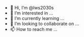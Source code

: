 - 👋 Hi, I’m @lws2030s
- 👀 I’m interested in ...
- 🌱 I’m currently learning ...
- 💞️ I’m looking to collaborate on ...
- 📫 How to reach me ...

<!---
lws2030s/lws2030s is a ✨ special ✨ repository because its `README.md` (this file) appears on your GitHub profile.
You can click the Preview link to take a look at your changes.
--->
